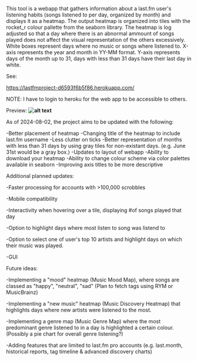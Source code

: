 This tool is a webapp that gathers information about a last.fm user's listening habits (songs listened to per day, organized by month) and displays it as a heatmap.
The output heatmap is organized into tiles with the rocket_r colour pallette from the seaborn library.
The heatmap is log adjusted so that a day where there is an abnormal ammount of songs played does not affect the visual representation of the others excessively.
White boxes represent days where no music or songs where listened to.
X-axis represents the year and month in YY-MM format.
Y-axis represents days of the month up to 31, days with less than 31 days have their last day in white.

See:

https://lastfmproject-d6593f6b5f86.herokuapp.com/

NOTE: I have to login to heroku for the web app to be accessible to others.

Preview: **![alt text](https://i.imgur.com/OYzFq0I.png)**

As of 2024-08-02, the project aims to be updated with the following:

-Better placement of heatmap 
-Changing title of the heatmap to include last.fm username
-Less clutter on ticks
-Better representation of months with less than 31 days by using gray tiles for non-existant days. (e.g. June 31st would be a gray box.)
-Updates to layout of webapp
-Ability to download your heatmap
-Ability to change colour scheme via color palettes available in seaborn
-Improving axis titles to be more descriptive

Additional planned updates:

-Faster processing for accounts with >100,000 scrobbles

-Mobile compatibility

-Interactivity when hovering over a tile, displaying #of songs played that day

-Option to highlight days where most listen to song was listend to

-Option to select one of user's top 10 artists and highlight days on which their music was played.

-GUI


  Future ideas:

  -Implementing a "mood" heatmap (Music Mood Map), where songs are classed as "happy", "neutral", "sad" (Plan to fetch tags using RYM or MusicBrainz) 
  
  -Implementing a "new music" heatmap (Music Discovery Heatmap) that highlights days where new artists were listened to the most. 
  
  -Implementing a genre map (Music Genre Map) where the most predominant genre listened to in a day is highlighted a certain colour. (Possibly a pie chart for overall genre listening?)
  
  -Adding features that are limited to last.fm pro accounts (e.g. last.month, historical reports, tag timeline & advanced discovery charts)

